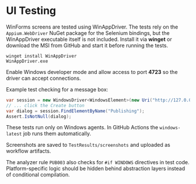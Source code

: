 # UI Testing

WinForms screens are tested using WinAppDriver. The tests rely on the `Appium.WebDriver` NuGet package for the Selenium bindings, but the WinAppDriver executable itself is not included. Install it via **winget** or download the MSI from GitHub and start it before running the tests.

```
winget install WinAppDriver
WinAppDriver.exe
```

Enable Windows developer mode and allow access to port **4723** so the driver can accept connections.

Example test checking for a message box:

```csharp
var session = new WindowsDriver<WindowsElement>(new Uri("http://127.0.0.1:4723"), caps);
// ... click the Create button
var dialog = session.FindElementByName("Publishing");
Assert.IsNotNull(dialog);
```

These tests run only on Windows agents. In GitHub Actions the `windows-latest` job runs them automatically.

Screenshots are saved to `TestResults/screenshots` and uploaded as workflow artifacts.

The analyzer rule `PUB003` also checks for `#if WINDOWS` directives in test code. Platform-specific logic should be hidden behind abstraction layers instead of conditional compilation.
